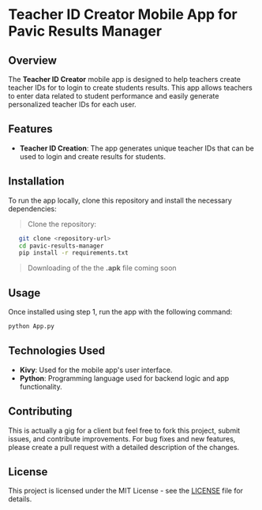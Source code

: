 # Teacher ID Creator Mobile App for Pavic Results Manager

## Overview
The **Teacher ID Creator** mobile app is designed to help teachers create teacher IDs for to login to create students results. This app allows teachers to enter data related to student performance and easily generate personalized teacher IDs for each user.

## Features
- **Teacher ID Creation**: The app generates unique teacher IDs that can be used to login and create results for students.

## Installation
To run the app locally, clone this repository and install the necessary dependencies:

> Clone the repository:
```bash
   git clone <repository-url>
   cd pavic-results-manager
   pip install -r requirements.txt
```

> Downloading of the the **.apk** file coming soon

## Usage
Once installed using step 1, run the app with the following command:

```bash
python App.py
```


## Technologies Used
- **Kivy**: Used for the mobile app's user interface.
- **Python**: Programming language used for backend logic and app functionality.

## Contributing
This is actually a gig for a client but feel free to fork this project, submit issues, and contribute improvements. For bug fixes and new features, please create a pull request with a detailed description of the changes.

## License
This project is licensed under the MIT License - see the [LICENSE](LICENSE) file for details.
```